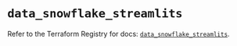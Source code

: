 # `data_snowflake_streamlits`

Refer to the Terraform Registry for docs: [`data_snowflake_streamlits`](https://registry.terraform.io/providers/snowflake-labs/snowflake/0.96.0/docs/data-sources/streamlits).
